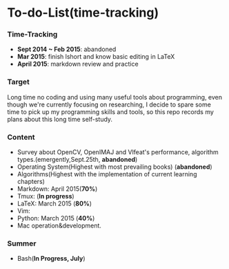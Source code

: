 To-do-List(time-tracking)
==========

### **Time-Tracking**

- **Sept 2014 ~ Feb 2015**: abandoned
- **Mar 2015**: finish lshort and know basic editing in LaTeX
- **April 2015**: markdown review and practice

### **Target**

Long time no coding and using many useful tools about programming, even though we're currently focusing on researching, I decide to spare some time to pick up my programming skills and tools, so this repo records my plans about this long time self-study.


### **Content**

- Survey about OpenCV, OpenIMAJ and Vlfeat's performance, algorithm types.(emergently,Sept.25th, **abandoned**)
- Operating System(Highest with most prevailing books) (**abandoned**)
- Algorithms(Highest with the implementation of current learning chapters)
- Markdown: April 2015(**70%**)
- Tmux: (**In progress**)
- LaTeX: March 2015 (**80%**)
- Vim:
- Python: March 2015 (**40%**)
- Mac operation&development.

### **Summer**

- Bash(**In Progress, July**)

